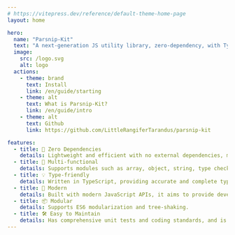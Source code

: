 ```yaml
---
# https://vitepress.dev/reference/default-theme-home-page
layout: home

hero:
  name: "Parsnip-Kit"
  text: "A next-generation JS utility library, zero-dependency, with TypeScript support."
  image:
    src: /logo.svg
    alt: logo
  actions:
    - theme: brand
      text: Install
      link: /en/guide/starting
    - theme: alt
      text: What is Parsnip-Kit?
      link: /en/guide/intro
    - theme: alt
      text: Github
      link: https://github.com/LittleRangiferTarandus/parsnip-kit

features:
  - title: 🧳 Zero Dependencies
    details: Lightweight and efficient with no external dependencies, making it suitable for projects of any size.
  - title: 🔩 Multi-functional
    details: Supports modules such as array, object, string, type checking, asynchronous operation, function, and statistic. Adds functions that developers have been eager for.
  - title: 💡 Type-friendly
    details: Written in TypeScript, providing accurate and complete type hints to enhance the development experience and code quality.
  - title: 🚀 Modern
    details: Built with modern JavaScript APIs, it aims to provide developers with commonly used utility functions that are not yet natively supported.
  - title: 📦 Modular
    details: Supports ES6 modularization and tree-shaking.
  - title: 🛠️ Easy to Maintain
    details: Has comprehensive unit tests and coding standards, and is equipped with automated document generation and a document site project, making it easy for subsequent expansion and maintenance.
---
```


